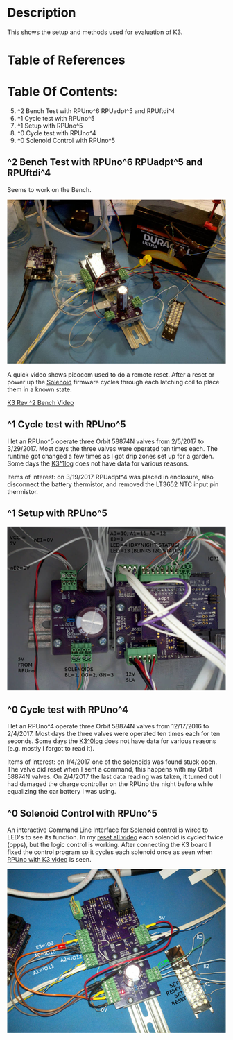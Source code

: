 # Description

This shows the setup and methods used for evaluation of K3.

# Table of References


# Table Of Contents:

5. ^2 Bench Test with RPUno^6 RPUadpt^5 and RPUftdi^4
4. ^1 Cycle test with RPUno^5
3. ^1 Setup with RPUno^5
2. ^0 Cycle test with RPUno^4
1. ^0 Solenoid Control with RPUno^5


## ^2 Bench Test with RPUno^6 RPUadpt^5 and RPUftdi^4

Seems to work on the Bench.

![K3 Rev ^2 Bench](./K3^2_RPUno^6_RPUadpt^5_RPUftdi^4_BenchTest.jpg "K3 ^2 Bench")

A quick video shows picocom used to do a remote reset. After a reset or power up the [Solenoid] firmware cycles through each latching coil to place them in a known state.

[K3 Rev ^2 Bench Video](http://rpubus.org/Video/RPUno%5E6_RPUadpt%5E5_RPUftdi%5E4_K3%5E2_RemoteReset.mp4 "K3 ^2 Bench Video")


## ^1 Cycle test with RPUno^5

I let an RPUno^5 operate three Orbit 58874N valves from 2/5/2017 to 3/29/2017. Most days the three valves were operated ten times each. The runtime got changed a few times as I got drip zones set up for a garden. Some days the [K3^1log] does not have data for various reasons.

[K3^1log]: ./K3^1log.txt

Items of interest: on 3/19/2017 RPUadpt^4 was placed in enclosure, also disconnect the battery thermistor, and removed the LT3652 NTC input pin thermistor.


## ^1 Setup with RPUno^5

![K3 With RPUno](./K3^1+RPUno^5+RPUadpt^4_wValvesPvBat.jpg "K3 With RPUno")


## ^0 Cycle test with RPUno^4

I let an RPUno^4 operate three Orbit 58874N valves from 12/17/2016 to 2/4/2017. Most days the three valves were operated ten times each for ten seconds. Some days the [K3^0log] does not have data for various reasons (e.g. mostly I forgot to read it).

[K3^0log]: ./K3^0log.txt

Items of interest: on 1/4/2017 one of the solenoids was found stuck open. The valve did reset when I sent a command, this happens with my Orbit 58874N valves. On 2/4/2017 the last data reading was taken, it turned out I had damaged the charge controller on the RPUno the night before while equalizing the car battery I was using.


## ^0 Solenoid Control with RPUno^5

An interactive Command Line Interface for [Solenoid] control is wired to LED's to see its function. In my [reset all video] each solenoid is cycled twice (opps), but the logic control is working. After connecting the K3 board I fixed the control program so it cycles each solenoid once as seen when [RPUno with K3 video] is seen. 
    
[Solenoid]: https://github.com/epccs/RPUno/tree/master/Solenoid
[reset all video]: http://rpubus.org/Video/14140%5E5_SolenoidResetAllLogic.mp4
[RPUno with K3 video]: http://rpubus.org/Video/14140%5E5WithK3%5E0.mp4

![K3 With RPUno](./K3^0WithRPUno^5.jpg "K3 With RPUno")




